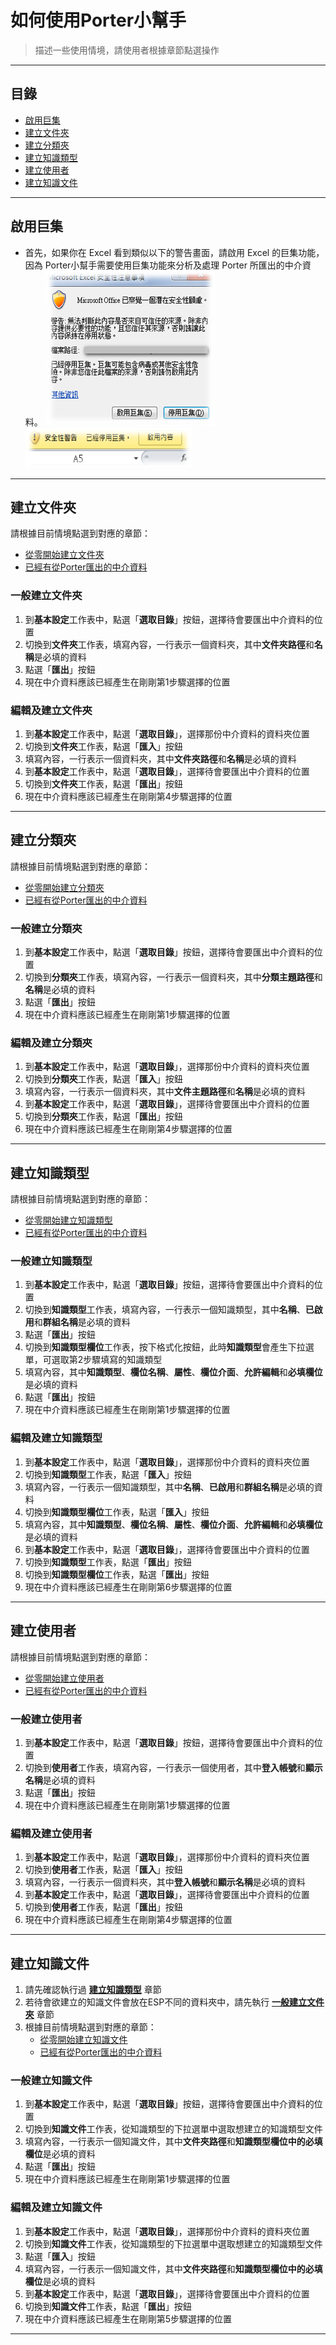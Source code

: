 # 如何使用Porter小幫手
> 描述一些使用情境，請使用者根據章節點選操作

---

## 目錄
* [啟用巨集](#啟用巨集)
* [建立文件夾](#建立文件夾)
* [建立分類夾](#建立分類夾)
* [建立知識類型](#建立知識類型)
* [建立使用者](#建立使用者)
* [建立知識文件](#建立知識文件)

---

## 啟用巨集
* 首先，如果你在 Excel 看到類似以下的警告畫面，請啟用 Excel  的巨集功能，因為 Porter小幫手需要使用巨集功能來分析及處理 Porter 所匯出的中介資料。
  ![macroAlert.png](/img/macroAlert.png)
  ![macroAlertPrompt.png](/img/macroAlertPrompt.png)

---

## 建立文件夾
請根據目前情境點選到對應的章節：
* [從零開始建立文件夾](#一般建立文件夾)
* [已經有從Porter匯出的中介資料](#編輯及建立文件夾)

### 一般建立文件夾
1. 到**基本設定**工作表中，點選「**選取目錄**」按鈕，選擇待會要匯出中介資料的位置
2. 切換到**文件夾**工作表，填寫內容，一行表示一個資料夾，其中**文件夾路徑**和**名稱**是必填的資料
3. 點選「**匯出**」按鈕
4. 現在中介資料應該已經產生在剛剛第1步驟選擇的位置

### 編輯及建立文件夾
1. 到**基本設定**工作表中，點選「**選取目錄**」，選擇那份中介資料的資料夾位置
2. 切換到**文件夾**工作表，點選「**匯入**」按鈕
3. 填寫內容，一行表示一個資料夾，其中**文件夾路徑**和**名稱**是必填的資料
4. 到**基本設定**工作表中，點選「**選取目錄**」，選擇待會要匯出中介資料的位置
5. 切換到**文件夾**工作表，點選「**匯出**」按鈕
6. 現在中介資料應該已經產生在剛剛第4步驟選擇的位置

---

## 建立分類夾
請根據目前情境點選到對應的章節：
* [從零開始建立分類夾](#一般建立分類夾)
* [已經有從Porter匯出的中介資料](#編輯及建立分類夾)

### 一般建立分類夾
1. 到**基本設定**工作表中，點選「**選取目錄**」按鈕，選擇待會要匯出中介資料的位置
2. 切換到**分類夾**工作表，填寫內容，一行表示一個資料夾，其中**分類主題路徑**和**名稱**是必填的資料
3. 點選「**匯出**」按鈕
4. 現在中介資料應該已經產生在剛剛第1步驟選擇的位置

### 編輯及建立分類夾
1. 到**基本設定**工作表中，點選「**選取目錄**」，選擇那份中介資料的資料夾位置
2. 切換到**分類夾**工作表，點選「**匯入**」按鈕
3. 填寫內容，一行表示一個資料夾，其中**文件主題路徑**和**名稱**是必填的資料
4. 到**基本設定**工作表中，點選「**選取目錄**」，選擇待會要匯出中介資料的位置
5. 切換到**分類夾**工作表，點選「**匯出**」按鈕
6. 現在中介資料應該已經產生在剛剛第4步驟選擇的位置

---

## 建立知識類型
請根據目前情境點選到對應的章節：
* [從零開始建立知識類型](#一般建立知識類型)
* [已經有從Porter匯出的中介資料](#編輯及建立知識類型)

### 一般建立知識類型
1. 到**基本設定**工作表中，點選「**選取目錄**」按鈕，選擇待會要匯出中介資料的位置
2. 切換到**知識類型**工作表，填寫內容，一行表示一個知識類型，其中**名稱**、**已啟用**和**群組名稱**是必填的資料
3. 點選「**匯出**」按鈕
4. 切換到**知識類型欄位**工作表，按下格式化按鈕，此時**知識類型**會產生下拉選單，可選取第2步驟填寫的知識類型
5. 填寫內容，其中**知識類型**、**欄位名稱**、**屬性**、**欄位介面**、**允許編輯**和**必填欄位**是必填的資料
6. 點選「**匯出**」按鈕
7. 現在中介資料應該已經產生在剛剛第1步驟選擇的位置

### 編輯及建立知識類型
1. 到**基本設定**工作表中，點選「**選取目錄**」，選擇那份中介資料的資料夾位置
2. 切換到**知識類型**工作表，點選「**匯入**」按鈕
3. 填寫內容，一行表示一個知識類型，其中**名稱**、**已啟用**和**群組名稱**是必填的資料
4. 切換到**知識類型欄位**工作表，點選「**匯入**」按鈕
5. 填寫內容，其中**知識類型**、**欄位名稱**、**屬性**、**欄位介面**、**允許編輯**和**必填欄位**是必填的資料
6. 到**基本設定**工作表中，點選「**選取目錄**」，選擇待會要匯出中介資料的位置
7. 切換到**知識類型**工作表，點選「**匯出**」按鈕
8. 切換到**知識類型欄位**工作表，點選「**匯出**」按鈕
9. 現在中介資料應該已經產生在剛剛第6步驟選擇的位置

---

## 建立使用者
請根據目前情境點選到對應的章節：
* [從零開始建立使用者](#一般建立使用者)
* [已經有從Porter匯出的中介資料](#編輯及建立使用者)

### 一般建立使用者
1. 到**基本設定**工作表中，點選「**選取目錄**」按鈕，選擇待會要匯出中介資料的位置
2. 切換到**使用者**工作表，填寫內容，一行表示一個使用者，其中**登入帳號**和**顯示名稱**是必填的資料
3. 點選「**匯出**」按鈕
4. 現在中介資料應該已經產生在剛剛第1步驟選擇的位置

### 編輯及建立使用者
1. 到**基本設定**工作表中，點選「**選取目錄**」，選擇那份中介資料的資料夾位置
2. 切換到**使用者**工作表，點選「**匯入**」按鈕
3. 填寫內容，一行表示一個資料夾，其中**登入帳號**和**顯示名稱**是必填的資料
4. 到**基本設定**工作表中，點選「**選取目錄**」，選擇待會要匯出中介資料的位置
5. 切換到**使用者**工作表，點選「**匯出**」按鈕
6. 現在中介資料應該已經產生在剛剛第4步驟選擇的位置

---

## 建立知識文件
1. 請先確認執行過 **[建立知識類型](#建立知識類型)** 章節
2. 若待會欲建立的知識文件會放在ESP不同的資料夾中，請先執行 **[一般建立文件夾](#一般建立文件夾)** 章節
3. 根據目前情境點選到對應的章節：
    * [從零開始建立知識文件](#一般建立知識文件)
    * [已經有從Porter匯出的中介資料](#編輯及建立知識文件)

### 一般建立知識文件
1. 到**基本設定**工作表中，點選「**選取目錄**」按鈕，選擇待會要匯出中介資料的位置
2. 切換到**知識文件**工作表，從知識類型的下拉選單中選取想建立的知識類型文件
3. 填寫內容，一行表示一個知識文件，其中**文件夾路徑**和**知識類型欄位中的必填欄位**是必填的資料
4. 點選「**匯出**」按鈕
5. 現在中介資料應該已經產生在剛剛第1步驟選擇的位置

### 編輯及建立知識文件
1. 到**基本設定**工作表中，點選「**選取目錄**」，選擇那份中介資料的資料夾位置
2. 切換到**知識文件**工作表，從知識類型的下拉選單中選取想建立的知識類型文件
3. 點選「**匯入**」按鈕
4. 填寫內容，一行表示一個知識文件，其中**文件夾路徑**和**知識類型欄位中的必填欄位**是必填的資料
5. 到**基本設定**工作表中，點選「**選取目錄**」，選擇待會要匯出中介資料的位置
6. 切換到**知識文件**工作表，點選「**匯出**」按鈕
7. 現在中介資料應該已經產生在剛剛第5步驟選擇的位置

---
